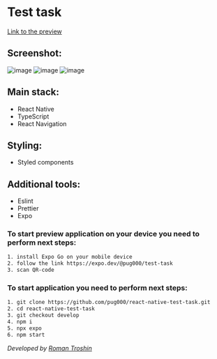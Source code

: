 # Test task

[Link to the preview](https://expo.dev/@pug000/test-task "Test task expo")

## Screenshot:
![image](https://user-images.githubusercontent.com/95237510/216785629-c08eba5c-6010-417b-af32-99e23cb1ff0c.png)
![image](https://user-images.githubusercontent.com/95237510/216785659-ece97f31-edd3-41ce-9f9e-716f50657654.png)
![image](https://user-images.githubusercontent.com/95237510/216785670-4d7bac6e-b308-4fcd-8dd1-ccc2971f1e49.png)


## Main stack:
 - React Native
 - TypeScript
 - React Navigation

## Styling:
 - Styled components

## Additional tools:
 - Eslint
 - Prettier
 - Expo

### To start preview application on your device you need to perform next steps:

```bash
1. install Expo Go on your mobile device
2. follow the link https://expo.dev/@pug000/test-task
3. scan QR-code
```

### To start application you need to perform next steps:

```bash
1. git clone https://github.com/pug000/react-native-test-task.git
2. cd react-native-test-task
3. git checkout develop
4. npm i
5. npx expo
6. npm start
```

_Developed by [Roman Troshin](https://github.com/pug000)_
